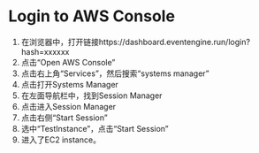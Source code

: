 # Login to AWS Console
1. 在浏览器中，打开链接https://dashboard.eventengine.run/login?hash=xxxxxx
2. 点击“Open AWS Console”
3. 点击右上角“Services”，然后搜索“systems manager”
4. 点击打开Systems Manager
5. 在左面导航栏中，找到Session Manager
6. 点击进入Session Manager
7. 点击右侧“Start Session”
8. 选中“TestInstance”，点击“Start Session”
9. 进入了EC2 instance。
